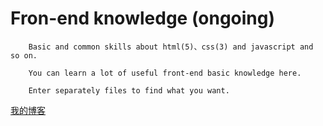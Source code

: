 # Fron-end knowledge (ongoing)
        Basic and common skills about html(5)、css(3) and javascript and so on.

        You can learn a lot of useful front-end basic knowledge here.

        Enter separately files to find what you want.

  [我的博客](http://yaojiafeng.com)
